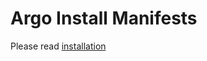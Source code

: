 # Argo Install Manifests

Please read [installation](https://argo-workflows.readthedocs.io/en/release-3.5/installation/)
